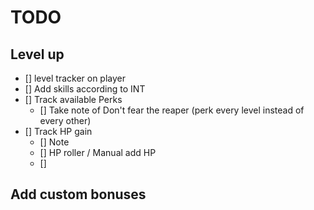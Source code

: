 # TODO

## Level up

-   [] level tracker on player
-   [] Add skills according to INT
-   [] Track available Perks
    -   [] Take note of Don't fear the reaper (perk every level instead of every other)
-   [] Track HP gain
    -   [] Note
    -   [] HP roller / Manual add HP
    -   []

## Add custom bonuses

##
